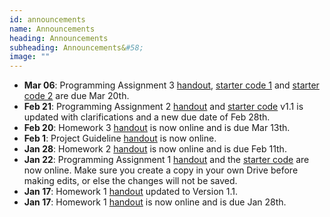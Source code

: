 ```yaml
---
id: announcements
name: Announcements
heading: Announcements
subheading: Announcements&#58;
image: ""
---
```


 - **Mar 06**: Programming Assignment 3 [handout](assets/assignments/PA03.pdf), [starter code 1](https://colab.research.google.com/github/csc413-uoft/2021/blob/master/assets/assignments/nmt.ipynb) and [starter code 2](https://colab.research.google.com/github/csc413-uoft/2021/blob/master/assets/assignments/bert_and_gpt.ipynb) are due Mar 20th.
 - **Feb 21**: Programming Assignment 2 [handout](assets/assignments/PA02.pdf) and [starter code](https://colab.research.google.com/github/csc413-uoft/2021/blob/master/assets/assignments/a2-cnn.ipynb) v1.1 is updated with clarifications and a new due date of Feb 28th.
 - **Feb 20**: Homework 3 [handout](assets/assignments/HW03.pdf) is now online and is due Mar 13th.
 - **Feb 1**: Project Guideline [handout](assets/assignments/project_handout.pdf) is now online.
 - **Jan 28**: Homework 2 [handout](assets/assignments/HW02.pdf) is now online and is due Feb 11th.
 - **Jan 22**: Programming Assignment 1 [handout](assets/assignments/PA01.pdf) and the [starter code](https://colab.research.google.com/github/csc413-uoft/2021/blob/master/assets/assignments/a1-code.ipynb) are now online. Make sure you create a copy in your own Drive before making edits, or else the changes will not be saved.
 - **Jan 17**: Homework 1 [handout](assets/assignments/HW01.pdf) updated to Version 1.1.
 - **Jan 17**: Homework 1 [handout](assets/assignments/HW01.pdf) is now online and is due Jan 28th.
